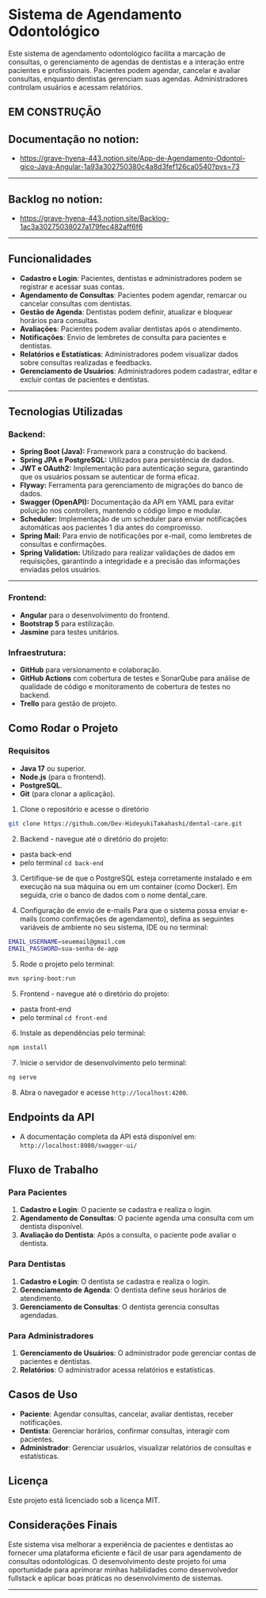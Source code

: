 # Sistema de Agendamento Odontológico

Este sistema de agendamento odontológico facilita a marcação de consultas, o gerenciamento de agendas de dentistas e a interação entre pacientes e profissionais. Pacientes podem agendar, cancelar e avaliar consultas, enquanto dentistas gerenciam suas agendas. Administradores controlam usuários e acessam relatórios.

## EM CONSTRUÇÃO

## Documentação no notion:

- https://grave-hyena-443.notion.site/App-de-Agendamento-Odontol-gico-Java-Angular-1a93a302750380c4a8d3fef126ca0540?pvs=73

---

## Backlog no notion:

- https://grave-hyena-443.notion.site/Backlog-1ac3a30275038027a179fec482aff6f6

---

## Funcionalidades

- **Cadastro e Login**: Pacientes, dentistas e administradores podem se registrar e acessar suas contas.
- **Agendamento de Consultas**: Pacientes podem agendar, remarcar ou cancelar consultas com dentistas.
- **Gestão de Agenda**: Dentistas podem definir, atualizar e bloquear horários para consultas.
- **Avaliações**: Pacientes podem avaliar dentistas após o atendimento.
- **Notificações**: Envio de lembretes de consulta para pacientes e dentistas.
- **Relatórios e Estatísticas**: Administradores podem visualizar dados sobre consultas realizadas e feedbacks.
- **Gerenciamento de Usuários**: Administradores podem cadastrar, editar e excluir contas de pacientes e dentistas.

---

## Tecnologias Utilizadas

### Backend:

- **Spring Boot (Java):** Framework para a construção do backend.
- **Spring JPA e PostgreSQL:** Utilizados para persistência de dados.
- **JWT e OAuth2:** Implementação para autenticação segura, garantindo que os usuários possam se autenticar de forma eficaz.
- **Flyway:** Ferramenta para gerenciamento de migrações do banco de dados.
- **Swagger (OpenAPI):**
Documentação da API em YAML para evitar poluição nos controllers, mantendo o código limpo e modular.
- **Scheduler:**
Implementação de um scheduler para enviar notificações automáticas aos pacientes 1 dia antes do compromisso.
- **Spring Mail:** Para envio de notificações por e-mail, como lembretes de consultas e confirmações.
- **Spring Validation:** Utilizado para realizar validações de dados em requisições, garantindo a integridade e a precisão das informações enviadas pelos usuários.

---

### Frontend:

- **Angular** para o desenvolvimento do frontend.
- **Bootstrap 5** para estilização.
- **Jasmine** para testes unitários.

### Infraestrutura:

- **GitHub** para versionamento e colaboração.
- **GitHub Actions** com cobertura de testes e SonarQube para análise de qualidade de código e monitoramento de cobertura de testes no backend.
- **Trello** para gestão de projeto.

## Como Rodar o Projeto

### Requisitos

- **Java 17** ou superior.
- **Node.js** (para o frontend).
- **PostgreSQL**.
- **Git** (para clonar a aplicação).

1. Clone o repositório e acesse o diretório

```bash
git clone https://github.com/Dev-HideyukiTakahashi/dental-care.git
```

2. Backend - navegue até o diretório do projeto:

- pasta back-end
- pelo terminal `cd back-end`

3. Certifique-se de que o PostgreSQL esteja corretamente instalado e em execução na sua máquina ou em um container (como Docker). Em seguida, crie o banco de dados com o nome dental_care.

4. Configuração de envio de e-mails
   Para que o sistema possa enviar e-mails (como confirmações de agendamento), defina as seguintes variáveis de ambiente no seu sistema, IDE ou no terminal:

```bash
EMAIL_USERNAME=seuemail@gmail.com
EMAIL_PASSWORD=sua-senha-de-app
```

5. Rode o projeto pelo terminal:

```bash
mvn spring-boot:run
```

5. Frontend - navegue até o diretório do projeto:

- pasta front-end
- pelo terminal `cd front-end`

6. Instale as dependências pelo terminal:

```bash
npm install
```

7. Inicie o servidor de desenvolvimento pelo terminal:

```bash
ng serve
```

8. Abra o navegador e acesse `http://localhost:4200`.

## Endpoints da API

- A documentação completa da API está disponível em: `http://localhost:8080/swagger-ui/`

## Fluxo de Trabalho

### Para Pacientes

1. **Cadastro e Login**: O paciente se cadastra e realiza o login.
2. **Agendamento de Consultas**: O paciente agenda uma consulta com um dentista disponível.
3. **Avaliação do Dentista**: Após a consulta, o paciente pode avaliar o dentista.

### Para Dentistas

1. **Cadastro e Login**: O dentista se cadastra e realiza o login.
2. **Gerenciamento de Agenda**: O dentista define seus horários de atendimento.
3. **Gerenciamento de Consultas**: O dentista gerencia consultas agendadas.

### Para Administradores

1. **Gerenciamento de Usuários**: O administrador pode gerenciar contas de pacientes e dentistas.
2. **Relatórios**: O administrador acessa relatórios e estatísticas.

## Casos de Uso

- **Paciente**: Agendar consultas, cancelar, avaliar dentistas, receber notificações.
- **Dentista**: Gerenciar horários, confirmar consultas, interagir com pacientes.
- **Administrador**: Gerenciar usuários, visualizar relatórios de consultas e estatísticas.

## Licença

Este projeto está licenciado sob a licença MIT.

## Considerações Finais

Este sistema visa melhorar a experiência de pacientes e dentistas ao fornecer uma plataforma eficiente e fácil de usar para agendamento de consultas odontológicas. O desenvolvimento deste projeto foi uma oportunidade para aprimorar minhas habilidades como desenvolvedor fullstack e aplicar boas práticas no desenvolvimento de sistemas.

---
